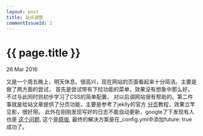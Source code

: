 ```yaml
---
layout: post
title: 站点调整
commentIssueId: 2
---
```


{{ page.title }}
================

<p class="meta">26 Mar 2016</p>

又是一个周五晚上，明天休息。很高兴，现在网站的页面看起来十分简洁。主要是做了两方面的尝试，
首先是尝试带有下拉功能的菜单，效果没有想象中那么好。不过与此同时则初步学习了CSS的简单配置，
对以后调网站很有帮助的。第二件事就是给站文章提供了分页功能，主要是参考了jeklly的官方
[分页](https://jekyllrb.com/docs/pagination/)教程，效果立竿见影，很好用。
此外在刚刚发现写好的日志不能自动更新，google了下发现有人也是
[这个问题](http://stackoverflow.com/questions/35477485/jekyll-blog-not-updating-showing-new-posts),
这个是[原版](http://stackoverflow.com/questions/30625044/jekyll-post-not-generated),
最终的解决方案是在_config.yml中添加future: true成功了。
